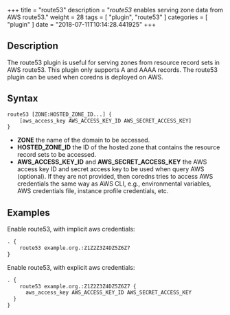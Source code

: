 +++
title = "route53"
description = "*route53* enables serving zone data from AWS route53."
weight = 28
tags = [ "plugin", "route53" ]
categories = [ "plugin" ]
date = "2018-07-11T10:14:28.441925"
+++

## Description

The route53 plugin is useful for serving zones from resource record sets in AWS route53. This plugin
only supports A and AAAA records. The route53 plugin can be used when coredns is deployed on AWS.

## Syntax

~~~ txt
route53 [ZONE:HOSTED_ZONE_ID...] {
    [aws_access_key AWS_ACCESS_KEY_ID AWS_SECRET_ACCESS_KEY]
}
~~~

* **ZONE** the name of the domain to be accessed.
* **HOSTED_ZONE_ID** the ID of the hosted zone that contains the resource record sets to be accessed.
* **AWS_ACCESS_KEY_ID** and **AWS_SECRET_ACCESS_KEY** the AWS access key ID and secret access key
   to be used when query AWS (optional).  If they are not provided, then coredns tries to access
   AWS credentials the same way as AWS CLI, e.g., environmental variables, AWS credentials file,
   instance profile credentials, etc.

## Examples

Enable route53, with implicit aws credentials:

~~~ txt
. {
    route53 example.org.:Z1Z2Z3Z4DZ5Z6Z7
}
~~~

Enable route53, with explicit aws credentials:

~~~ txt
. {
    route53 example.org.:Z1Z2Z3Z4DZ5Z6Z7 {
      aws_access_key AWS_ACCESS_KEY_ID AWS_SECRET_ACCESS_KEY
  }
}
~~~
